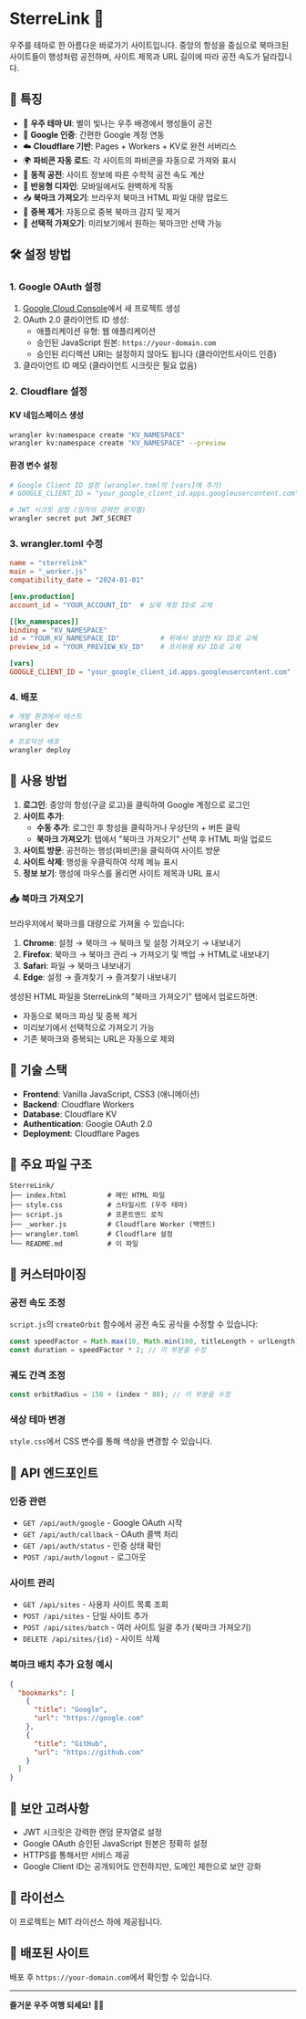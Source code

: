 # SterreLink 🌟

우주를 테마로 한 아름다운 바로가기 사이트입니다. 중앙의 항성을 중심으로 북마크된 사이트들이 행성처럼 공전하며, 사이트 제목과 URL 길이에 따라 공전 속도가 달라집니다.

## 🚀 특징

- 🌌 **우주 테마 UI**: 별이 빛나는 우주 배경에서 행성들이 공전
- 🔐 **Google 인증**: 간편한 Google 계정 연동
- ☁️ **Cloudflare 기반**: Pages + Workers + KV로 완전 서버리스
- 🌍 **파비콘 자동 로드**: 각 사이트의 파비콘을 자동으로 가져와 표시
- 💫 **동적 공전**: 사이트 정보에 따른 수학적 공전 속도 계산
- 📱 **반응형 디자인**: 모바일에서도 완벽하게 작동
- 📥 **북마크 가져오기**: 브라우저 북마크 HTML 파일 대량 업로드
- 🔄 **중복 제거**: 자동으로 중복 북마크 감지 및 제거
- 🎯 **선택적 가져오기**: 미리보기에서 원하는 북마크만 선택 가능

## 🛠️ 설정 방법

### 1. Google OAuth 설정

1. [Google Cloud Console](https://console.cloud.google.com/)에서 새 프로젝트 생성
2. OAuth 2.0 클라이언트 ID 생성:
   - 애플리케이션 유형: 웹 애플리케이션
   - 승인된 JavaScript 원본: `https://your-domain.com`
   - 승인된 리디렉션 URI는 설정하지 않아도 됩니다 (클라이언트사이드 인증)
3. 클라이언트 ID 메모 (클라이언트 시크릿은 필요 없음)

### 2. Cloudflare 설정

#### KV 네임스페이스 생성
```bash
wrangler kv:namespace create "KV_NAMESPACE"
wrangler kv:namespace create "KV_NAMESPACE" --preview
```

#### 환경 변수 설정
```bash
# Google Client ID 설정 (wrangler.toml의 [vars]에 추가)
# GOOGLE_CLIENT_ID = "your_google_client_id.apps.googleusercontent.com"

# JWT 시크릿 설정 (임의의 강력한 문자열)
wrangler secret put JWT_SECRET
```

### 3. wrangler.toml 수정

```toml
name = "sterrelink"
main = "_worker.js"
compatibility_date = "2024-01-01"

[env.production]
account_id = "YOUR_ACCOUNT_ID"  # 실제 계정 ID로 교체

[[kv_namespaces]]
binding = "KV_NAMESPACE"
id = "YOUR_KV_NAMESPACE_ID"          # 위에서 생성한 KV ID로 교체
preview_id = "YOUR_PREVIEW_KV_ID"    # 프리뷰용 KV ID로 교체

[vars]
GOOGLE_CLIENT_ID = "your_google_client_id.apps.googleusercontent.com"
```

### 4. 배포

```bash
# 개발 환경에서 테스트
wrangler dev

# 프로덕션 배포
wrangler deploy
```

## 🎯 사용 방법

1. **로그인**: 중앙의 항성(구글 로고)을 클릭하여 Google 계정으로 로그인
2. **사이트 추가**: 
   - **수동 추가**: 로그인 후 항성을 클릭하거나 우상단의 + 버튼 클릭
   - **북마크 가져오기**: 탭에서 "북마크 가져오기" 선택 후 HTML 파일 업로드
3. **사이트 방문**: 공전하는 행성(파비콘)을 클릭하여 사이트 방문
4. **사이트 삭제**: 행성을 우클릭하여 삭제 메뉴 표시
5. **정보 보기**: 행성에 마우스를 올리면 사이트 제목과 URL 표시

### 📥 북마크 가져오기

브라우저에서 북마크를 대량으로 가져올 수 있습니다:

1. **Chrome**: 설정 → 북마크 → 북마크 및 설정 가져오기 → 내보내기
2. **Firefox**: 북마크 → 북마크 관리 → 가져오기 및 백업 → HTML로 내보내기
3. **Safari**: 파일 → 북마크 내보내기
4. **Edge**: 설정 → 즐겨찾기 → 즐겨찾기 내보내기

생성된 HTML 파일을 SterreLink의 "북마크 가져오기" 탭에서 업로드하면:
- 자동으로 북마크 파싱 및 중복 제거
- 미리보기에서 선택적으로 가져오기 가능
- 기존 북마크와 중복되는 URL은 자동으로 제외

## 🔧 기술 스택

- **Frontend**: Vanilla JavaScript, CSS3 (애니메이션)
- **Backend**: Cloudflare Workers
- **Database**: Cloudflare KV
- **Authentication**: Google OAuth 2.0
- **Deployment**: Cloudflare Pages

## 🌟 주요 파일 구조

```
SterreLink/
├── index.html          # 메인 HTML 파일
├── style.css           # 스타일시트 (우주 테마)
├── script.js           # 프론트엔드 로직
├── _worker.js          # Cloudflare Worker (백엔드)
├── wrangler.toml       # Cloudflare 설정
└── README.md           # 이 파일
```

## 🎨 커스터마이징

### 공전 속도 조정
`script.js`의 `createOrbit` 함수에서 공전 속도 공식을 수정할 수 있습니다:

```javascript
const speedFactor = Math.max(10, Math.min(100, titleLength + urlLength));
const duration = speedFactor * 2; // 이 부분을 수정
```

### 궤도 간격 조정
```javascript
const orbitRadius = 150 + (index * 80); // 이 부분을 수정
```

### 색상 테마 변경
`style.css`에서 CSS 변수를 통해 색상을 변경할 수 있습니다.

## 📡 API 엔드포인트

### 인증 관련
- `GET /api/auth/google` - Google OAuth 시작
- `GET /api/auth/callback` - OAuth 콜백 처리
- `GET /api/auth/status` - 인증 상태 확인
- `POST /api/auth/logout` - 로그아웃

### 사이트 관리
- `GET /api/sites` - 사용자 사이트 목록 조회
- `POST /api/sites` - 단일 사이트 추가
- `POST /api/sites/batch` - 여러 사이트 일괄 추가 (북마크 가져오기)
- `DELETE /api/sites/{id}` - 사이트 삭제

### 북마크 배치 추가 요청 예시
```json
{
  "bookmarks": [
    {
      "title": "Google",
      "url": "https://google.com"
    },
    {
      "title": "GitHub",
      "url": "https://github.com"
    }
  ]
}
```

## 🔐 보안 고려사항

- JWT 시크릿은 강력한 랜덤 문자열로 설정
- Google OAuth 승인된 JavaScript 원본은 정확히 설정
- HTTPS를 통해서만 서비스 제공
- Google Client ID는 공개되어도 안전하지만, 도메인 제한으로 보안 강화

## 📝 라이선스

이 프로젝트는 MIT 라이선스 하에 제공됩니다.

## 🚀 배포된 사이트

배포 후 `https://your-domain.com`에서 확인할 수 있습니다.

---

**즐거운 우주 여행 되세요!** 🌌✨ 